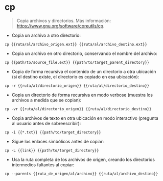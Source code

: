 # cp

> Copia archivos y directorios.
> Más información: <https://www.gnu.org/software/coreutils/cp>.

- Copia un archivo a otro directorio:

`cp {{ruta/al/archivo_origen.ext}} {{ruta/al/archivo_destino.ext}}`

- Copia un archivo en otro directorio, conservando el nombre del archivo:

`cp {{path/to/source_file.ext}} {{path/to/target_parent_directory}}`

- Copia de forma recursiva el contenido de un directorio a otra ubicación (si el destino existe, el directorio es copiado en esa ubicación):

`cp -r {{ruta/al/directorio_origen}} {{ruta/al/directorio_destino}}`

- Copia un directorio de forma recursiva en modo verbose (muestra los archivos a medida que se copian):

`cp -vr {{ruta/al/directorio_origen}} {{ruta/al/directorio_destino}}`

- Copia archivos de texto en otra ubicación en modo interactivo (pregunta al usuario antes de sobreescribir):

`cp -i {{*.txt}} {{path/to/target_directory}}`

- Sigue los enlaces simbólicos antes de copiar:

`cp -L {{link}} {{path/to/target_directory}}`

- Usa la ruta completa de los archivos de origen, creando los directorios intermedios faltantes al copiar:

`cp --parents {{ruta_de_origen/al/archivo}} {{ruta/al/archivo_destino}}`
